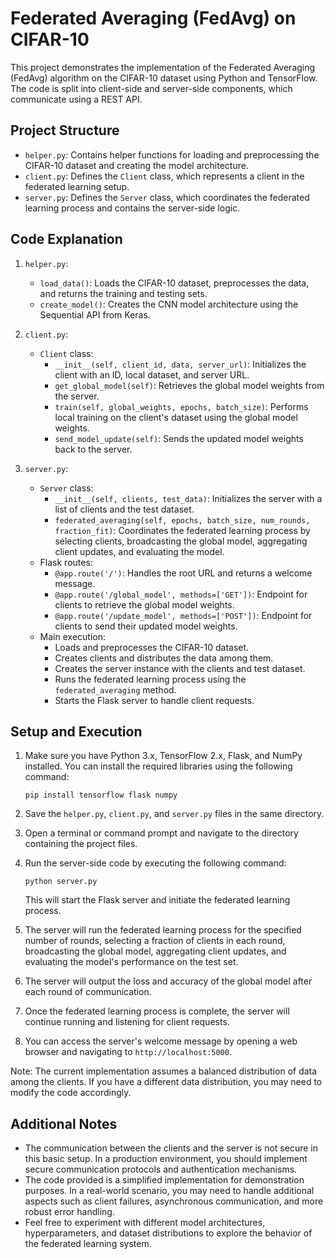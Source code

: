 Federated Averaging (FedAvg) on CIFAR-10
=======================================

This project demonstrates the implementation of the Federated Averaging (FedAvg) algorithm on the CIFAR-10 dataset using Python and TensorFlow. The code is split into client-side and server-side components, which communicate using a REST API.

Project Structure
-----------------
- `helper.py`: Contains helper functions for loading and preprocessing the CIFAR-10 dataset and creating the model architecture.
- `client.py`: Defines the `Client` class, which represents a client in the federated learning setup.
- `server.py`: Defines the `Server` class, which coordinates the federated learning process and contains the server-side logic.

Code Explanation
----------------
1. `helper.py`:
   - `load_data()`: Loads the CIFAR-10 dataset, preprocesses the data, and returns the training and testing sets.
   - `create_model()`: Creates the CNN model architecture using the Sequential API from Keras.

2. `client.py`:
   - `Client` class:
     - `__init__(self, client_id, data, server_url)`: Initializes the client with an ID, local dataset, and server URL.
     - `get_global_model(self)`: Retrieves the global model weights from the server.
     - `train(self, global_weights, epochs, batch_size)`: Performs local training on the client's dataset using the global model weights.
     - `send_model_update(self)`: Sends the updated model weights back to the server.

3. `server.py`:
   - `Server` class:
     - `__init__(self, clients, test_data)`: Initializes the server with a list of clients and the test dataset.
     - `federated_averaging(self, epochs, batch_size, num_rounds, fraction_fit)`: Coordinates the federated learning process by selecting clients, broadcasting the global model, aggregating client updates, and evaluating the model.
   - Flask routes:
     - `@app.route('/')`: Handles the root URL and returns a welcome message.
     - `@app.route('/global_model', methods=['GET'])`: Endpoint for clients to retrieve the global model weights.
     - `@app.route('/update_model', methods=['POST'])`: Endpoint for clients to send their updated model weights.
   - Main execution:
     - Loads and preprocesses the CIFAR-10 dataset.
     - Creates clients and distributes the data among them.
     - Creates the server instance with the clients and test dataset.
     - Runs the federated learning process using the `federated_averaging` method.
     - Starts the Flask server to handle client requests.

Setup and Execution
-------------------
1. Make sure you have Python 3.x, TensorFlow 2.x, Flask, and NumPy installed. You can install the required libraries using the following command:
   ```
   pip install tensorflow flask numpy
   ```

2. Save the `helper.py`, `client.py`, and `server.py` files in the same directory.

3. Open a terminal or command prompt and navigate to the directory containing the project files.

4. Run the server-side code by executing the following command:
   ```
   python server.py
   ```
   This will start the Flask server and initiate the federated learning process.

5. The server will run the federated learning process for the specified number of rounds, selecting a fraction of clients in each round, broadcasting the global model, aggregating client updates, and evaluating the model's performance on the test set.

6. The server will output the loss and accuracy of the global model after each round of communication.

7. Once the federated learning process is complete, the server will continue running and listening for client requests.

8. You can access the server's welcome message by opening a web browser and navigating to `http://localhost:5000`.

Note: The current implementation assumes a balanced distribution of data among the clients. If you have a different data distribution, you may need to modify the code accordingly.

Additional Notes
----------------
- The communication between the clients and the server is not secure in this basic setup. In a production environment, you should implement secure communication protocols and authentication mechanisms.
- The code provided is a simplified implementation for demonstration purposes. In a real-world scenario, you may need to handle additional aspects such as client failures, asynchronous communication, and more robust error handling.
- Feel free to experiment with different model architectures, hyperparameters, and dataset distributions to explore the behavior of the federated learning system.
```